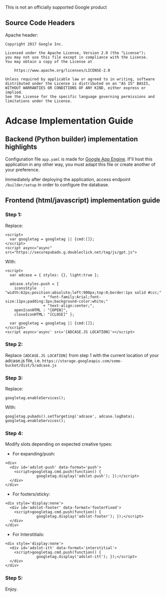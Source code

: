 This is not an officially supported Google product

## Source Code Headers
Apache header:

    Copyright 2017 Google Inc.

    Licensed under the Apache License, Version 2.0 (the "License");
    you may not use this file except in compliance with the License.
    You may obtain a copy of the License at

        https://www.apache.org/licenses/LICENSE-2.0

    Unless required by applicable law or agreed to in writing, software
    distributed under the License is distributed on an "AS IS" BASIS,
    WITHOUT WARRANTIES OR CONDITIONS OF ANY KIND, either express or implied.
    See the License for the specific language governing permissions and
    limitations under the License.

# Adcase Implementation Guide

## Backend (Python builder) implementation highlights
Configuration file `app.yaml` is made for [Google App Engine](https://cloud.google.com/appengine/docs/standard/python3/config/appref). If'll host this application in any other way, you must adapt this file or create another of your preference.

Immediately after deploying the application, access endpoint `/builder/setup` in order to configure the database.




## Frontend (html/javascript) implementation guide

### Step 1:

Replace:
```
<script>
  var googletag = googletag || {cmd:[]};
</script>
<script async="async" src="https://securepubads.g.doubleclick.net/tag/js/gpt.js">
```

With:
```
<script>
  var adcase = { styles: {}, light:true };

  adcase.styles.push = {
    iconsStyle   : "width:62px;position:absolute;left:900px;top:0;border:1px solid #ccc;"
                 + "font-family:Arial;font-size:11px;padding:3px;background-color:white;"
                 + "text-align:center;",
    openIconHTML : "[OPEN]",
    closeIconHTML: "[CLOSE]" };

  var googletag = googletag || {cmd:[]};
</script>
<script async='async' src='[ADCASE.JS LOCATION]'></script>
```

### Step 2:
Replace `[ADCASE.JS LOCATION]` from step 1 with the current location of your adcase.js file, i.e. 
`https://storage.googleapis.com/some-bucket/dist/5/adcase.js`


### Step 3:
Replace:
```
googletag.enableServices();
```


With:
```
googletag.pubads().setTargeting('adcase', adcase.logData);
googletag.enableServices();
```

### Step 4:
Modify slots depending on expected creative types:

* For expanding/push:
```
<div>
  <div id='adslot-push' data-format='push'>
    <script>googletag.cmd.push(function() {
              googletag.display('adslot-push'); });</script>
  </div>
</div>
```

* For footers/sticky:
```
<div style='display:none'>
  <div id='adslot-footer' data-format='footerFixed'>
    <script>googletag.cmd.push(function() {
              googletag.display('adslot-footer'); });</script>
  </div>
</div>
```

* For Interstitials:
```
<div style='display:none'>
  <div id='adslot-itt' data-format='interstitial'>
    <script>googletag.cmd.push(function() {
              googletag.display('adslot-itt'); });</script>
  </div>
</div>
```

### Step 5: 
Enjoy.

